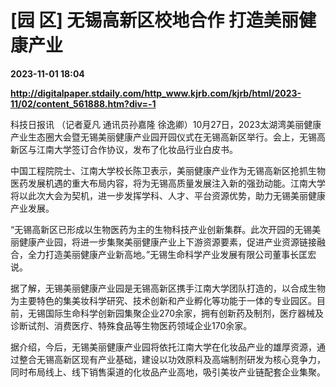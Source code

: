 # [园 区] 无锡高新区校地合作 打造美丽健康产业

**2023-11-01 18:04**

**http://digitalpaper.stdaily.com/http_www.kjrb.com/kjrb/html/2023-11/02/content_561888.htm?div=-1**

 科技日报讯 （记者夏凡 通讯员孙嘉隆 徐逸卿）10月27日，2023太湖湾美丽健康产业生态圈大会暨无锡美丽健康产业园开园仪式在无锡高新区举行。会上，无锡高新区与江南大学签订合作协议，发布了化妆品行业白皮书。

 中国工程院院士、江南大学校长陈卫表示，美丽健康产业作为无锡高新区抢抓生物医药发展机遇的重大布局内容，将为无锡高质量发展注入新的强劲动能。江南大学将以此次大会为契机，进一步发挥学科、人才、平台资源优势，助力无锡美丽健康产业发展。

 “无锡高新区已形成以生物医药为主的生物科技产业创新集群。此次开园的无锡美丽健康产业园，将进一步集聚美丽健康产业上下游资源要素，促进产业资源链接融合，全力打造美丽健康产业新高地。”无锡生命科学产业发展有限公司董事长匡宏说。

 据了解，无锡美丽健康产业园是无锡高新区携手江南大学团队打造的，以合成生物为主要特色的集美妆科学研究、技术创新和产业孵化等功能于一体的专业园区。目前，无锡国际生命科学创新园集聚企业270余家，拥有创新药及制剂，医疗器械及诊断试剂、消费医疗、特殊食品等生物医药领域企业170余家。

 据介绍，今后，无锡美丽健康产业园将依托江南大学在化妆品产业的雄厚资源，通过整合无锡高新区现有产业基础，建设以功效原料及高端制剂研发为核心竞争力，同时布局线上、线下销售渠道的化妆品产业高地，吸引美妆产业链配套企业集聚。